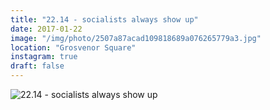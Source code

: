 ```yaml
---
title: "22.14 - socialists always show up"
date: 2017-01-22
image: "/img/photo/2507a87acad109818689a076265779a3.jpg"
location: "Grosvenor Square"
instagram: true
draft: false
---
```


![22.14 - socialists always show up](/img/photo/2507a87acad109818689a076265779a3.jpg)
